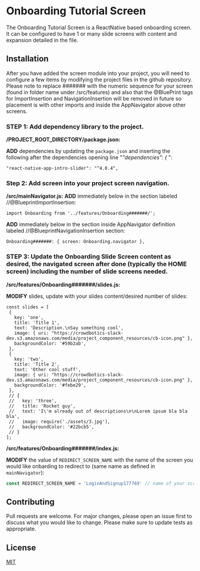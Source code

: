 # Onboarding Tutorial Screen

The Onboarding Tutorial Screen is a ReactNative based onboarding screen. It can be configured to have 1 or many
slide screens with content and expansion detailed in the file.

## Installation

After you have added the screen module into your project, you will need to configure a few items by modifying the project
files in the github repository. Please note to replace ####### with the numeric sequence for your screen (found in folder name under /src/features) and also that the @BluePrint tags for ImportInsertion and NavigationInsertion will be removed in future so placement is with other imports and inside the AppNavigator above other screens.

### STEP 1: Add dependency library to the project.

**/PROJECT_ROOT_DIRECTORY/package.json:**

**ADD** dependencies by updating the `package.json` and inserting the following after the dependencies opening line "_"dependencies": {_ ":

`"react-native-app-intro-slider": "^4.0.4", `

### Step 2: Add screen into your project screen navigation.

**/src/mainNavigator.js:**
**ADD** immediately below in the section labeled //@BlueprintImportInsertion:

`import Onboarding from '../features/Onboarding#######/';`

**ADD** immediately below in the section inside AppNavigator definition labeled //@BlueprintNavigationInsertion section:

`Onboarding#######: { screen: Onboarding.navigator },`


### STEP 3: Update the Onboarding Slide Screen content as desired, the navigated screen after done (typically the HOME screen) including the number of slide screens needed.

**/src/features/Onboarding#######/slides.js:**

**MODIFY** slides, update with your slides content/desired number of slides:

```
const slides = [
 {
   key: 'one',
   title: 'Title 1',
   text: 'Description.\nSay something cool',
   image: { uri: "https://crowdbotics-slack-dev.s3.amazonaws.com/media/project_component_resources/cb-icon.png" },
   backgroundColor: '#59b2ab',
 },
 {
   key: 'two',
   title: 'Title 2',
   text: 'Other cool stuff',
   image: { uri: "https://crowdbotics-slack-dev.s3.amazonaws.com/media/project_component_resources/cb-icon.png" },
   backgroundColor: '#febe29',
 },
 // {
 //   key: 'three',
 //   title: 'Rocket guy',
 //   text: 'I\'m already out of descriptions\n\nLorem ipsum bla bla bla',
 //   image: require('./assets/3.jpg'),
 //   backgroundColor: '#22bcb5',
 // }
];
```
**/src/features/Onboarding#######/index.js:**

**MODIFY** the value of `REDIRECT_SCREEN_NAME` with the name of the screen you would like onbarding to redirect to (same name as defined in `mainNavigator`):

```js
const REDIRECT_SCREEN_NAME = 'LoginAndSignup177769' // name of your screen to redirect
```

## Contributing

Pull requests are welcome. For major changes, please open an issue first to discuss what you would like to change.
Please make sure to update tests as appropriate.

## License

[MIT](https://choosealicense.com/licenses/mit/)
